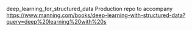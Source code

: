 deep_learning_for_structured_data
Production repo to accompany https://www.manning.com/books/deep-learning-with-structured-data?query=deep%20learning%20with%20s